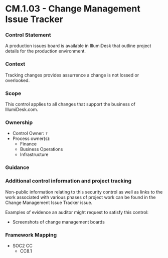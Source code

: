 # CM.1.03 - Change Management Issue Tracker



### Control Statement

A production issues board is available in IllumiDesk that outline project details for the production environment.

###  Context

Tracking changes provides assurrence a change is not lossed or overlooked.

###  Scope

This control applies to all changes that support the business of IllumiDesk.com.

###  Ownership

* Control Owner: `?`
* Process owner\(s\):
  * Finance
  * Business Operations
  * Infrastructure

###  Guidance

###  Additional control information and project tracking

Non-public information relating to this security control as well as links to the work associated with various phases of project work can be found in the Change Management Issue Tracker issue.

Examples of evidence an auditor might request to satisfy this control:

* Screenshots of change management boards

###  Framework Mapping

* SOC2 CC
  * CC8.1

